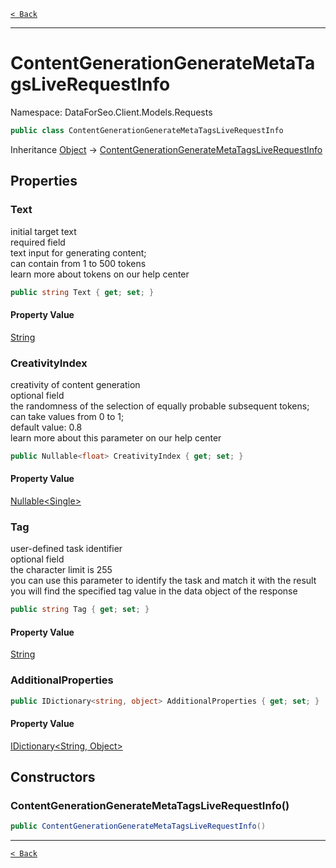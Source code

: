[`< Back`](./)

---

# ContentGenerationGenerateMetaTagsLiveRequestInfo

Namespace: DataForSeo.Client.Models.Requests

```csharp
public class ContentGenerationGenerateMetaTagsLiveRequestInfo
```

Inheritance [Object](https://docs.microsoft.com/en-us/dotnet/api/system.object) → [ContentGenerationGenerateMetaTagsLiveRequestInfo](./dataforseo.client.models.requests.contentgenerationgeneratemetatagsliverequestinfo)

## Properties

### **Text**

initial target text
 <br>required field
 <br>text input for generating content;
 <br>can contain from 1 to 500 tokens
 <br>learn more about tokens on our help center

```csharp
public string Text { get; set; }
```

#### Property Value

[String](https://docs.microsoft.com/en-us/dotnet/api/system.string)<br>

### **CreativityIndex**

creativity of content generation
 <br>optional field
 <br>the randomness of the selection of equally probable subsequent tokens;
 <br>can take values from 0 to 1;
 <br>default value: 0.8
 <br>learn more about this parameter on our help center

```csharp
public Nullable<float> CreativityIndex { get; set; }
```

#### Property Value

[Nullable&lt;Single&gt;](https://docs.microsoft.com/en-us/dotnet/api/system.nullable-1)<br>

### **Tag**

user-defined task identifier
 <br>optional field
 <br>the character limit is 255
 <br>you can use this parameter to identify the task and match it with the result
 <br>you will find the specified tag value in the data object of the response

```csharp
public string Tag { get; set; }
```

#### Property Value

[String](https://docs.microsoft.com/en-us/dotnet/api/system.string)<br>

### **AdditionalProperties**

```csharp
public IDictionary<string, object> AdditionalProperties { get; set; }
```

#### Property Value

[IDictionary&lt;String, Object&gt;](https://docs.microsoft.com/en-us/dotnet/api/system.collections.generic.idictionary-2)<br>

## Constructors

### **ContentGenerationGenerateMetaTagsLiveRequestInfo()**

```csharp
public ContentGenerationGenerateMetaTagsLiveRequestInfo()
```

---

[`< Back`](./)
